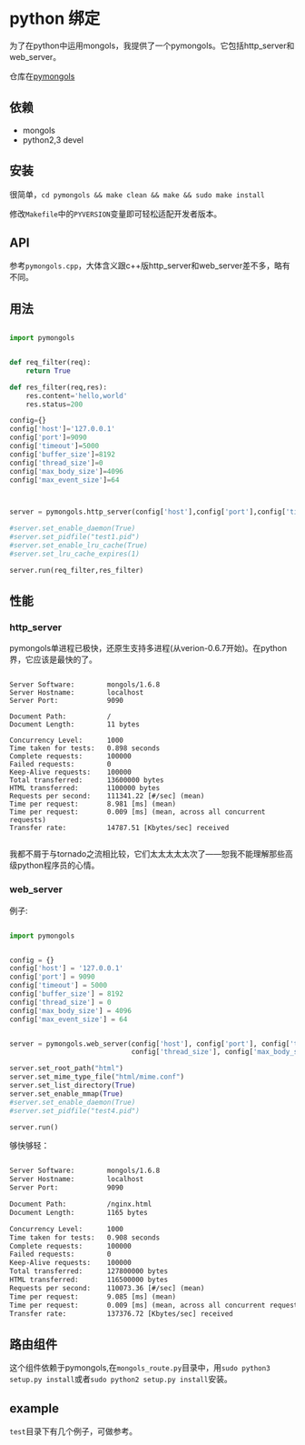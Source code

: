# python 绑定

为了在python中运用mongols，我提供了一个pymongols。它包括http_server和web_server。

仓库在[pymongols](https://github.com/webcpp/pymongols)


## 依赖
- mongols
- python2,3 devel

## 安装

很简单，`cd pymongols && make clean && make && sudo make install`

修改`Makefile`中的`PYVERSION`变量即可轻松适配开发者版本。



## API

参考`pymongols.cpp`，大体含义跟c++版http_server和web_server差不多，略有不同。

## 用法

```python

import pymongols


def req_filter(req):
    return True

def res_filter(req,res):
    res.content='hello,world'
    res.status=200

config={}
config['host']='127.0.0.1'
config['port']=9090
config['timeout']=5000
config['buffer_size']=8192
config['thread_size']=0
config['max_body_size']=4096
config['max_event_size']=64



server = pymongols.http_server(config['host'],config['port'],config['timeout'],config['buffer_size'],config['thread_size'],config['max_body_size'],config['max_event_size'])

#server.set_enable_daemon(True)
#server.set_pidfile("test1.pid")
#server.set_enable_lru_cache(True)
#server.set_lru_cache_expires(1)

server.run(req_filter,res_filter)

```

## 性能

### http_server 

pymongols单进程已极快，还原生支持多进程(从verion-0.6.7开始)。在python界，它应该是最快的了。

```text

Server Software:        mongols/1.6.8
Server Hostname:        localhost
Server Port:            9090

Document Path:          /
Document Length:        11 bytes

Concurrency Level:      1000
Time taken for tests:   0.898 seconds
Complete requests:      100000
Failed requests:        0
Keep-Alive requests:    100000
Total transferred:      13600000 bytes
HTML transferred:       1100000 bytes
Requests per second:    111341.22 [#/sec] (mean)
Time per request:       8.981 [ms] (mean)
Time per request:       0.009 [ms] (mean, across all concurrent requests)
Transfer rate:          14787.51 [Kbytes/sec] received


```

我都不屑于与tornado之流相比较，它们太太太太太次了——恕我不能理解那些高级python程序员的心情。

### web_server

例子:

```python

import pymongols


config = {}
config['host'] = '127.0.0.1'
config['port'] = 9090
config['timeout'] = 5000
config['buffer_size'] = 8192
config['thread_size'] = 0
config['max_body_size'] = 4096
config['max_event_size'] = 64


server = pymongols.web_server(config['host'], config['port'], config['timeout'], config['buffer_size'],
                              config['thread_size'], config['max_body_size'], config['max_event_size'])

server.set_root_path("html")
server.set_mime_type_file("html/mime.conf")
server.set_list_directory(True)
server.set_enable_mmap(True)
#server.set_enable_daemon(True)
#server.set_pidfile("test4.pid")

server.run()


```

够快够轻：

```txt

Server Software:        mongols/1.6.8
Server Hostname:        localhost
Server Port:            9090

Document Path:          /nginx.html
Document Length:        1165 bytes

Concurrency Level:      1000
Time taken for tests:   0.908 seconds
Complete requests:      100000
Failed requests:        0
Keep-Alive requests:    100000
Total transferred:      127800000 bytes
HTML transferred:       116500000 bytes
Requests per second:    110073.36 [#/sec] (mean)
Time per request:       9.085 [ms] (mean)
Time per request:       0.009 [ms] (mean, across all concurrent requests)
Transfer rate:          137376.72 [Kbytes/sec] received


```

## 路由组件

这个组件依赖于pymongols,在`mongols_route.py`目录中，用`sudo python3 setup.py install`或者`sudo python2 setup.py install`安装。


## example

`test`目录下有几个例子，可做参考。
